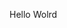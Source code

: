 Hello Wolrd






































































































































































































































































































































































































































































































































































































































































































































































































































































































































































































































































































































































































































































































































































































































































































































































































































































































































































































































































































































































































































































































































































































































































































































































































































































































































































































































































































































































































